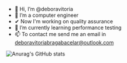 - 👋 Hi, I’m @deboravitoria
- 👀 I’m a computer engineer
- ✔ Now I'm working on quality assurance
- 🌱 I’m currently learning performance testing
- 📫 To contact me send me an email in deboravitoriabragabacelar@outlook.com

![Anurag's GitHub stats](https://github-readme-stats.vercel.app/api?username=anuraghazra&show_icons=true&theme=radical)

<!---
deboravitoria/deboravitoria is a ✨ special ✨ repository because its `README.md` (this file) appears on your GitHub profile.
You can click the Preview link to take a look at your changes.
--->
